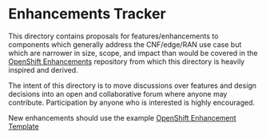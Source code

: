 # Enhancements Tracker

This directory contains proposals for features/enhancements to
components which generally address the CNF/edge/RAN use case but which
are narrower in size, scope, and impact than would be covered in the
[OpenShift Enhancements](https://github.com/openshift/enhancements)
repository from which this directory is heavily inspired and derived.

The intent of this directory is to move discussions over features and
design decisions into an open and collaborative forum where anyone may
contribute. Participation by anyone who is interested is highly
encouraged.

New enhancements should use the example [OpenShift Enhancement
Template](https://github.com/openshift/enhancements/blob/master/guidelines/enhancement_template.md)


